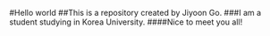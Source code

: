 #Hello world
##This is a repository created by Jiyoon Go.
###I am a student studying in Korea University.
####Nice to meet you all!
